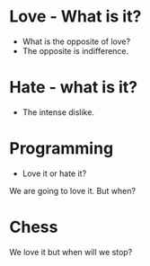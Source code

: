 
# Love - What is it?
* What is the opposite of love?
* The opposite is indifference.

# Hate - what is it?
* The intense dislike.

# Programming
* Love it or hate it?

We are going to love it. But when?

# Chess
We love it but when will we stop?
